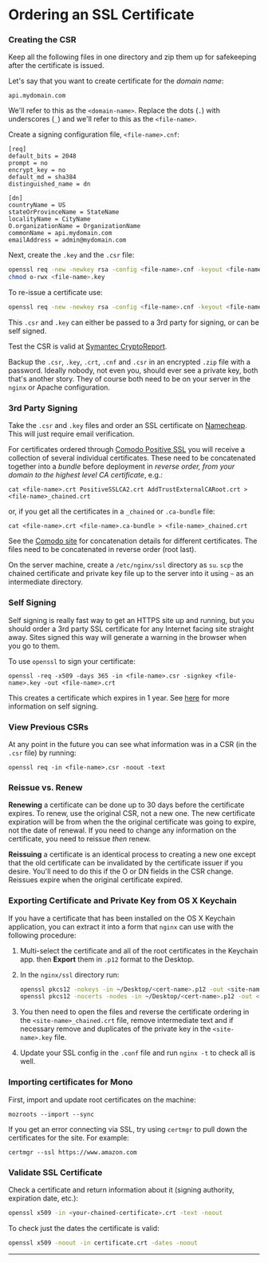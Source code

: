 # Ordering an SSL Certificate

### Creating the CSR

Keep all the following files in one directory and zip them up for safekeeping after the certificate is issued.

Let's say that you want to create certificate for the _domain name_:

	api.mydomain.com
	
We'll refer to this as the `<domain-name>`. Replace the dots (`.`) with underscores (`_`) and we'll refer to this as the `<file-name>`.

Create a signing configuration file, `<file-name>.cnf`:

```
[req]
default_bits = 2048
prompt = no
encrypt_key = no
default_md = sha384
distinguished_name = dn

[dn]
countryName = US
stateOrProvinceName = StateName
localityName = CityName
O.organizationName = OrganizationName
commonName = api.mydomain.com
emailAddress = admin@mydomain.com
```

Next, create the `.key` and the `.csr` file:

```bash
openssl req -new -newkey rsa -config <file-name>.cnf -keyout <file-name>.key -out <file-name>.csr
chmod o-rwx <file-name>.key
```

To re-issue a certificate use:

```bash
openssl req -new -newkey rsa -config <file-name>.cnf -keyout <file-name>.key -out <file-name>.csr
```

This `.csr` and `.key` can either be passed to a 3rd party for signing, or can be self signed.

Test the CSR is valid at [Symantec CryptoReport](https://cryptoreport.websecurity.symantec.com/checker/views/csrCheck.jsp).

Backup the `.csr`, `.key`, `.crt`, `.cnf` and `.csr` in an encrypted `.zip` file with a password.  Ideally nobody, not even you, should ever see a private key, both that's another story.  They of course both need to be on your server in the `nginx` or Apache configuration.

### 3rd Party Signing

Take the `.csr` and `.key` files and order an SSL certificate on [Namecheap](http://namecheap.com).  This will just require email verification.

For certificates ordered through [Comodo Positive SSL](http://positivessl.com) you will receive a collection of several individual certificates.  These need to be concatenated together into a _bundle_ before deployment in _reverse order, from your domain to the highest level CA certificate_, e.g.:

    cat <file-name>.crt PositiveSSLCA2.crt AddTrustExternalCARoot.crt > <file-name>_chained.crt

or, if you get all the certificates in a `_chained` or `.ca-bundle` file:

	cat <file-name>.crt <file-name>.ca-bundle > <file-name>_chained.crt

See the [Comodo site][3] for concatenation details for different certificates.  The files need to be concatenated in reverse order (root last). 

On the server machine, create a `/etc/nginx/ssl` directory as `su`.  `scp` the chained certificate and private key file up to the server into it using `~` as an intermediate directory. 

### Self Signing

Self signing is really fast way to get an HTTPS site up and running, but you should order a 3rd party SSL certificate for any Internet facing site straight away.  Sites signed this way will generate a warning in the browser when you go to them.
	
To use `openssl` to sign your certificate:

	openssl -req -x509 -days 365 -in <file-name>.csr -signkey <file-name>.key -out <file-name>.crt
	
This creates a certificate which expires in 1 year.  See [here][2] for more information on self signing.

### View Previous CSRs

At any point in the future you can see what information was in a CSR (in the `.csr` file) by running:

    openssl req -in <file-name>.csr -noout -text

### Reissue vs. Renew

**Renewing** a certificate can be done up to 30 days before the certificate expires.  To renew, use the original CSR, not a new one.  The new certificate expiration will be from when the the original certificate was going to expire, not the date of renewal.  If you need to change any information on the certificate, you need to reissue _then_ renew.

**Reissuing** a certificate is an identical process to creating a new one except that the old certificate can be invalidated by the certificate issuer if you desire.  You'll need to do this if the O or DN fields in the CSR change.  Reissues expire when the original certificate expired.

### Exporting Certificate and Private Key from OS X Keychain

If you have a certificate that has been installed on the OS X Keychain application, you can extract it into a form that `nginx` can use with the following procedure:

1. Multi-select the certificate and all of the root certificates in the Keychain app. then **Export** them in `.p12` format to the Desktop.
2. In the `nginx/ssl` directory run:

    ```bash
    openssl pkcs12 -nokeys -in ~/Desktop/<cert-name>.p12 -out <site-name>_chained.crt
    openssl pkcs12 -nocerts -nodes -in ~/Desktop/<cert-name>.p12 -out <site-name>.key
    ```

3. You then need to open the files and reverse the certificate ordering in the `<site-name>_chained.crt` file, remove intermediate text and if necessary remove and duplicates of the private key in the `<site-name>.key` file.
5. Update your SSL config in the `.conf` file and run `nginx -t` to check all is well.

### Importing certificates for Mono

First, import and update root certificates on the machine:

    mozroots --import --sync

If you get an error connecting via SSL, try using `certmgr` to pull down the certificates for the site.  For example:

    certmgr --ssl https://www.amazon.com

### Validate SSL Certificate

Check a certificate and return information about it (signing authority, expiration date, etc.):

```bash
openssl x509 -in <your-chained-certificate>.crt -text -noout
```

To check just the dates the certificate is valid:

```bash
openssl x509 -noout -in certificate.crt -dates -noout
```

---

[1]: http://nginx.org/en/docs/http/configuring_https_servers.html
[2]: https://www.switch.ch/grid/certificates/obtain/grid-csr-openssl.html
[3]: https://support.comodo.com/index.php?/Default/Knowledgebase/Article/View/620/0/which-is-root-which-is-intermediate
